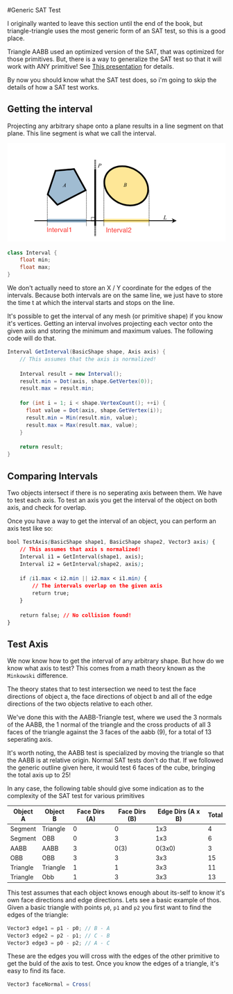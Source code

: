 #Generic SAT Test

I originally wanted to leave this section until the end of the book, but triangle-triangle uses the most generic form of an SAT test, so this is a good place.

Triangle AABB used an optimized version of the SAT, that was optimized for those primitives. But, there is a way to generalize the SAT test so that it will work with ANY primitive! See [This presentation](../Sources/GDC08_Ericson_Physics_Tutorial_SAT.ppt) for details.

By now you should know what the SAT test does, so i'm going to skip the details of how a SAT test works.

## Getting the interval

Projecting any arbitrary shape onto a plane results in a line segment on that plane. This line segment is what we call the interval.  

![Interval](sat_intervals.png)

```cs
class Interval {
    float min;
    float max;
}
```

We don't actually need to store an X / Y coordinate for the edges of the intervals. Because both intervals are on the same line, we just have to store the time t at which the interval starts and stops on the line.

It's possible to get the interval of any mesh (or primitive shape) if you know it's vertices. Getting an interval involves projecting each vector onto the given axis and storing the minimum and maximum values.  The following code will do that.

```cs
Interval GetInterval(BasicShape shape, Axis axis) {
    // This assumes that the axis is normalized!
    
    Interval result = new Interval();
    result.min = Dot(axis, shape.GetVertex(0));
    result.max = result.min;
    
    for (int i = 1; i < shape.VertexCount(); ++i) {
      float value = Dot(axis, shape.GetVertex(i));
      result.min = Min(result.min, value);
      result.max = Max(result.max, value);
    }
    
    return result;
}
```

## Comparing Intervals

Two objects intersect if there is no seperating axis between them. We have to test each axis. To test an axis you get the interval of the object on both axis, and check for overlap.

Once you have a way to get the interval of an object, you can perform an axis test like so:

```css
bool TestAxis(BasicShape shape1, BasicShape shape2, Vector3 axis) {
    // This assumes that axis s normalized!
    Interval i1 = GetInterval(shape1, axis);
    Interval i2 = GetInterval(shape2, axis);
    
    if (i1.max < i2.min || i2.max < i1.min) {
        // The intervals overlap on the given axis
        return true;
    }
    
    return false; // No collision found!
}
```

## Test Axis

We now know how to get the interval of any arbitrary shape. But how do we know what axis to test? This comes from a math theory known as the ```Minkowski``` difference. 

The theory states that to test intersection we need to test the face directions of object a, the face directions of object b and all of the edge directions of the two objects relative to each other. 

We've done this with the AABB-Triangle test, where we used the 3 normals of the AABB, the 1 normal of the triangle and the cross products of all 3 faces of the triangle against the 3 faces of the aabb (9), for a total of 13 seperating axis.

It's worth noting, the AABB test is specialized by moving the triangle so that the AABB is at relative origin. Normal SAT tests don't do that. If we followed the generic outline given here, it would test 6 faces of the cube, bringing the total axis up to 25!

In any case, the following table should give some indication as to the complexity of the SAT test for various primitives

| Object A | Object B | Face Dirs (A) | Face Dirs (B) | Edge Dirs (A x B) | Total |
| -- | -- | -- | -- | -- | -- |
| Segment | Triangle | 0 | 0 | 1x3 | 4 |
| Segment | OBB | 0 | 3 | 1x3 | 6 |
| AABB | AABB | 3| 0(3) | 0(3x0) | 3 |
| OBB | OBB | 3 | 3 | 3x3 | 15 |
| Triangle | Triangle | 1 | 1 | 3x3 | 11 |
| Triangle | Obb | 1 | 3 | 3x3 | 13 |

This test assumes that each object knows enough about its-self to know it's own face directions and edge directions. Lets see a basic example of thos. Given a basic triangle with points ```p0```, ```p1``` and ```p2``` you first want to find the edges of the triangle:

```cs
Vector3 edge1 = p1 - p0; // B - A
Vector3 edge2 = p2 - p1; // C - B
Vector3 edge3 = p0 - p2; // A - C
```

These are the edges you will cross with the edges of the other primitive to get the buld of the axis to test. Once you know the edges of a triangle, it's easy to find its face.

```cs
Vector3 faceNormal = Cross(
```